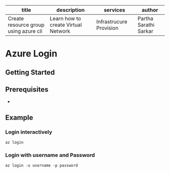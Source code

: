 |title    |description  |services |author |
|---------|-------------|---------|-------|
|Create resource group using azure cli     | Learn how to create Virtual Network |   Infrastrucure Provision      | Partha Sarathi Sarkar      |

# Azure Login

## Getting Started



## Prerequisites

*


## Example

### Login interactively

``az login``

### Login with username and Password

``az login -u username -p password``


